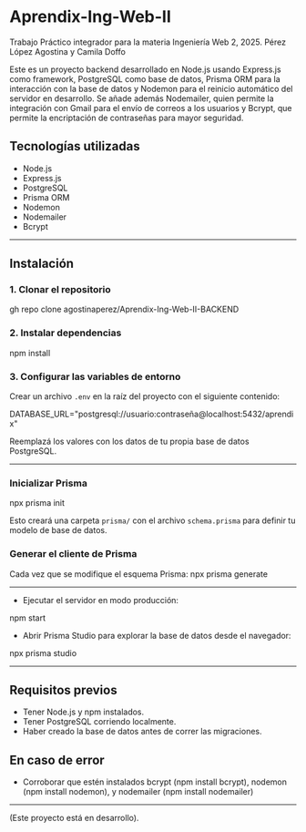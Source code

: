 # Aprendix-Ing-Web-II
Trabajo Práctico integrador para la materia Ingeniería Web 2, 2025. Pérez López Agostina y Camila Doffo

Este es un proyecto backend desarrollado en Node.js usando Express.js como framework, PostgreSQL como base de datos, Prisma ORM para la interacción con la base de datos y Nodemon para el reinicio automático del servidor en desarrollo. Se añade además Nodemailer, quien permite la integración con Gmail para el envío de correos a los usuarios y Bcrypt, que permite la encriptación de contraseñas para mayor seguridad.

## Tecnologías utilizadas

- Node.js
- Express.js
- PostgreSQL
- Prisma ORM
- Nodemon
- Nodemailer
- Bcrypt

---

## Instalación

### 1. Clonar el repositorio

gh repo clone agostinaperez/Aprendix-Ing-Web-II-BACKEND

### 2. Instalar dependencias
npm install

### 3. Configurar las variables de entorno

Crear un archivo `.env` en la raíz del proyecto con el siguiente contenido:

DATABASE_URL="postgresql://usuario:contraseña@localhost:5432/aprendix"

Reemplazá los valores con los datos de tu propia base de datos PostgreSQL.

---

### Inicializar Prisma

npx prisma init

Esto creará una carpeta `prisma/` con el archivo `schema.prisma` para definir tu modelo de base de datos.

### Generar el cliente de Prisma

Cada vez que se modifique el esquema Prisma:
npx prisma generate

---

* Ejecutar el servidor en modo producción:

npm start

* Abrir Prisma Studio para explorar la base de datos desde el navegador:

npx prisma studio

---

## Requisitos previos

* Tener Node.js y npm instalados.
* Tener PostgreSQL corriendo localmente.
* Haber creado la base de datos antes de correr las migraciones.

## En caso de error
- Corroborar que estén instalados bcrypt (npm install bcrypt), nodemon (npm install nodemon), y nodemailer (npm install nodemailer)
---

(Este proyecto está en desarrollo).

